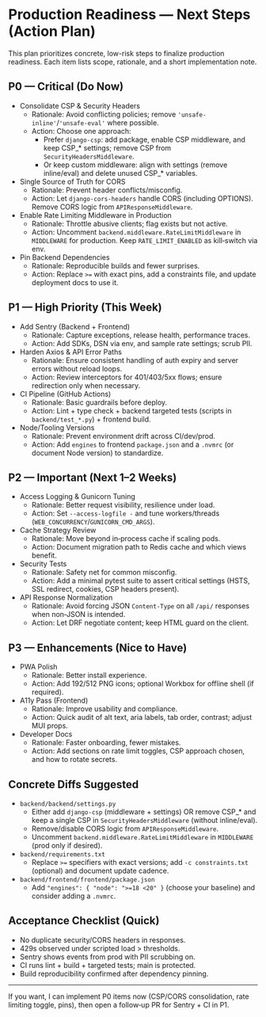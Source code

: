 # Production Readiness — Next Steps (Action Plan)

This plan prioritizes concrete, low-risk steps to finalize production readiness. Each item lists scope, rationale, and a short implementation note.

## P0 — Critical (Do Now)
- Consolidate CSP & Security Headers
  - Rationale: Avoid conflicting policies; remove `'unsafe-inline'`/`'unsafe-eval'` where possible.
  - Action: Choose one approach:
    - Prefer `django-csp`: add package, enable CSP middleware, and keep CSP_* settings; remove CSP from `SecurityHeadersMiddleware`.
    - Or keep custom middleware: align with settings (remove inline/eval) and delete unused CSP_* variables.
- Single Source of Truth for CORS
  - Rationale: Prevent header conflicts/misconfig.
  - Action: Let `django-cors-headers` handle CORS (including OPTIONS). Remove CORS logic from `APIResponseMiddleware`.
- Enable Rate Limiting Middleware in Production
  - Rationale: Throttle abusive clients; flag exists but not active.
  - Action: Uncomment `backend.middleware.RateLimitMiddleware` in `MIDDLEWARE` for production. Keep `RATE_LIMIT_ENABLED` as kill‑switch via env.
- Pin Backend Dependencies
  - Rationale: Reproducible builds and fewer surprises.
  - Action: Replace `>=` with exact pins, add a constraints file, and update deployment docs to use it.

## P1 — High Priority (This Week)
- Add Sentry (Backend + Frontend)
  - Rationale: Capture exceptions, release health, performance traces.
  - Action: Add SDKs, DSN via env, and sample rate settings; scrub PII.
- Harden Axios & API Error Paths
  - Rationale: Ensure consistent handling of auth expiry and server errors without reload loops.
  - Action: Review interceptors for 401/403/5xx flows; ensure redirection only when necessary.
- CI Pipeline (GitHub Actions)
  - Rationale: Basic guardrails before deploy.
  - Action: Lint + type check + backend targeted tests (scripts in `backend/test_*.py`) + frontend build.
- Node/Tooling Versions
  - Rationale: Prevent environment drift across CI/dev/prod.
  - Action: Add `engines` to frontend `package.json` and a `.nvmrc` (or document Node version) to standardize.

## P2 — Important (Next 1–2 Weeks)
- Access Logging & Gunicorn Tuning
  - Rationale: Better request visibility, resilience under load.
  - Action: Set `--access-logfile -` and tune workers/threads (`WEB_CONCURRENCY`/`GUNICORN_CMD_ARGS`).
- Cache Strategy Review
  - Rationale: Move beyond in‑process cache if scaling pods.
  - Action: Document migration path to Redis cache and which views benefit.
- Security Tests
  - Rationale: Safety net for common misconfig.
  - Action: Add a minimal pytest suite to assert critical settings (HSTS, SSL redirect, cookies, CSP headers present).
- API Response Normalization
  - Rationale: Avoid forcing JSON `Content-Type` on all `/api/` responses when non‑JSON is intended.
  - Action: Let DRF negotiate content; keep HTML guard on the client.

## P3 — Enhancements (Nice to Have)
- PWA Polish
  - Rationale: Better install experience.
  - Action: Add 192/512 PNG icons; optional Workbox for offline shell (if required).
- A11y Pass (Frontend)
  - Rationale: Improve usability and compliance.
  - Action: Quick audit of alt text, aria labels, tab order, contrast; adjust MUI props.
- Developer Docs
  - Rationale: Faster onboarding, fewer mistakes.
  - Action: Add sections on rate limit toggles, CSP approach chosen, and how to rotate secrets.

## Concrete Diffs Suggested
- `backend/backend/settings.py`
  - Either add `django-csp` (middleware + settings) OR remove CSP_* and keep a single CSP in `SecurityHeadersMiddleware` (without inline/eval).
  - Remove/disable CORS logic from `APIResponseMiddleware`.
  - Uncomment `backend.middleware.RateLimitMiddleware` in `MIDDLEWARE` (prod only if desired).
- `backend/requirements.txt`
  - Replace `>=` specifiers with exact versions; add `-c constraints.txt` (optional) and document update cadence.
- `backend/frontend/frontend/package.json`
  - Add `"engines": { "node": ">=18 <20" }` (choose your baseline) and consider adding a `.nvmrc`.

## Acceptance Checklist (Quick)
- No duplicate security/CORS headers in responses.
- 429s observed under scripted load > thresholds.
- Sentry shows events from prod with PII scrubbing on.
- CI runs lint + build + targeted tests; main is protected.
- Build reproducibility confirmed after dependency pinning.

---

If you want, I can implement P0 items now (CSP/CORS consolidation, rate limiting toggle, pins), then open a follow‑up PR for Sentry + CI in P1.

